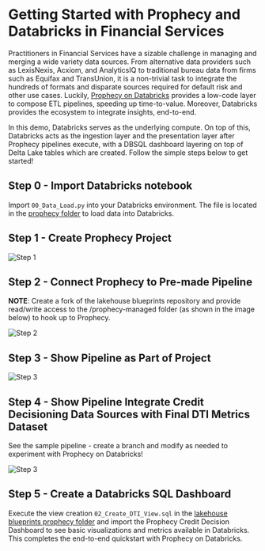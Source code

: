 # Getting Started with Prophecy and Databricks in Financial Services 

Practitioners in Financial Services have a sizable challenge in managing and merging a wide variety data sources. From alternative data providers such as LexisNexis, Acxiom, and AnalyticsIQ to traditional bureau data from firms such as Equifax and TransUnion, it is a non-trivial task to integrate the hundreds of formats and disparate sources required for default risk and other use cases. Luckily, [Prophecy on Databricks](https://www.prophecy.io/blogs/prophecy-for-databricks-deep-dive) provides a low-code layer to compose ETL pipelines, speeding up time-to-value. Moreover, Databricks provides the ecosystem to integrate insights, end-to-end. 

In this demo, Databricks serves as the underlying compute. On top of this, Databricks acts as the ingestion layer and the presentation layer after Prophecy pipelines execute, with a DBSQL dashboard layering on top of Delta Lake tables which are created. Follow the simple steps below to get started!


## Step 0 - Import Databricks notebook 

Import `00_Data_Load.py` into your Databricks environment. The file is located in the [prophecy folder](https://github.com/databricks/terraform-databricks-lakehouse-blueprints/tree/main/industry/fsi/prophecy) to load data into Databricks.

## Step 1 - Create Prophecy Project

![Step 1](https://raw.githubusercontent.com/databricks/terraform-databricks-lakehouse-blueprints/main/industry/fsi/images/step_1.png)

## Step 2 - Connect Prophecy to Pre-made Pipeline

**NOTE**: Create a fork of the lakehouse blueprints repository and provide read/write access to the /prophecy-managed folder (as shown in the image below) to hook up to Prophecy.

![Step 2](https://raw.githubusercontent.com/databricks/terraform-databricks-lakehouse-blueprints/main/industry/fsi/images/step_2.png)

## Step 3 - Show Pipeline as Part of Project

![Step 3](https://raw.githubusercontent.com/databricks/terraform-databricks-lakehouse-blueprints/main/industry/fsi/images/step_3.png)

## Step 4 - Show Pipeline Integrate Credit Decisioning Data Sources with Final DTI Metrics Dataset

See the sample pipeline - create a branch and modify as needed to experiment with Prophecy on Databricks!

![Step 3](https://raw.githubusercontent.com/databricks/terraform-databricks-lakehouse-blueprints/main/industry/fsi/images/step_4.png)

## Step 5 - Create a Databricks SQL Dashboard 

Execute the view creation `02_Create_DTI_View.sql` in the [lakehouse blueprints prophecy folder](https://github.com/databricks/terraform-databricks-lakehouse-blueprints/tree/main/industry/fsi/prophecy) and import the Prophecy Credit Decision Dashboard to see basic visualizations and metrics available in Databricks. This completes the end-to-end quickstart with Prophecy on Databricks.
